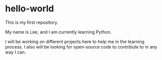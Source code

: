 # hello-world
This is my first repository.

My name is Lee, and I am currently learning Python. 

I will be working on different projects here to help me in the learning process.
I also will be looking for open-source code to contribute to in any way I can.

